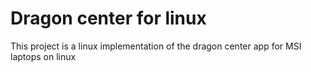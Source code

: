 # Dragon center for linux

This project is a linux implementation of the dragon center app for MSI laptops
on linux
